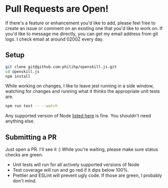 # Pull Requests are Open!

If there's a feature or enhancement you'd like to add, please feel free to create an issue or comment on an existing one that you'd like to work on. If you'd like to message me directly, you can get my email address from git logs. I check email at around 0200Z every day.

## Setup

```bash
git clone git@github.com:philihp/openskill.js.git
cd openskill.js
npm install
```

While working on changes, I like to leave jest running in a side window, watching for changes and running what it thinks the appropriate unit tests are.

```bash
npm run test -- --watch
```

Any supported version of Node [listed here](https://nodejs.org/en/about/releases/) is fine. You shouldn't need anything else.

## Submitting a PR

Just open a PR. I'll see it :) While you're waiting, please make sure status checks are green.

- Unit tests will run for all actively supported versions of Node
- Test coverage will run and go red if it dips below 100%.
- Prettier and ESLint will prevent ugly code. If those are green, I probably don't mind.
